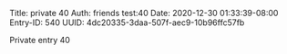 Title: private 40
Auth: friends test:40
Date: 2020-12-30 01:33:39-08:00
Entry-ID: 540
UUID: 4dc20335-3daa-507f-aec9-10b96ffc57fb

Private entry 40
